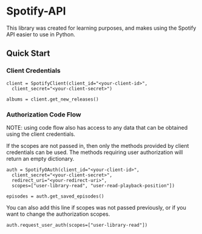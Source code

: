 # Spotify-API
This library was created for learning purposes, and makes using the Spotify API easier to use in Python.

## Quick Start
### Client Credentials
```
client = SpotifyClient(client_id="<your-client-id>", 
  client_secret="<your-client-secret>")
  
albums = client.get_new_releases()
```

### Authorization Code Flow
NOTE: using code flow also has access to any data that can be obtained using the client credentials.

If the scopes are not passed in, then only the methods provided by client credentials can be used. The methods requiring user authorization will return an empty dictionary.
```
auth = SpotifyOAuth(client_id="<your-client-id>", 
  client_secret="<your-client-secret>",
  redirect_uri="<your-redirect-uri>",
  scopes=["user-library-read", "user-read-playback-position"])

episodes = auth.get_saved_episodes()
```

You can also add this line if scopes was not passed previously, or if you want to change the authorization scopes.
```
auth.request_user_auth(scopes=["user-library-read"])
```
